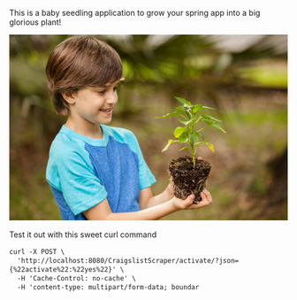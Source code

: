This is a baby seedling application to grow your spring app into a big glorious plant!

   ![alt text](./src/main/resources/pics/seedling-1.png)


Test it out with this sweet curl command

    curl -X POST \
      'http://localhost:8080/CraigslistScraper/activate/?json={%22activate%22:%22yes%22}' \
      -H 'Cache-Control: no-cache' \
      -H 'content-type: multipart/form-data; boundar